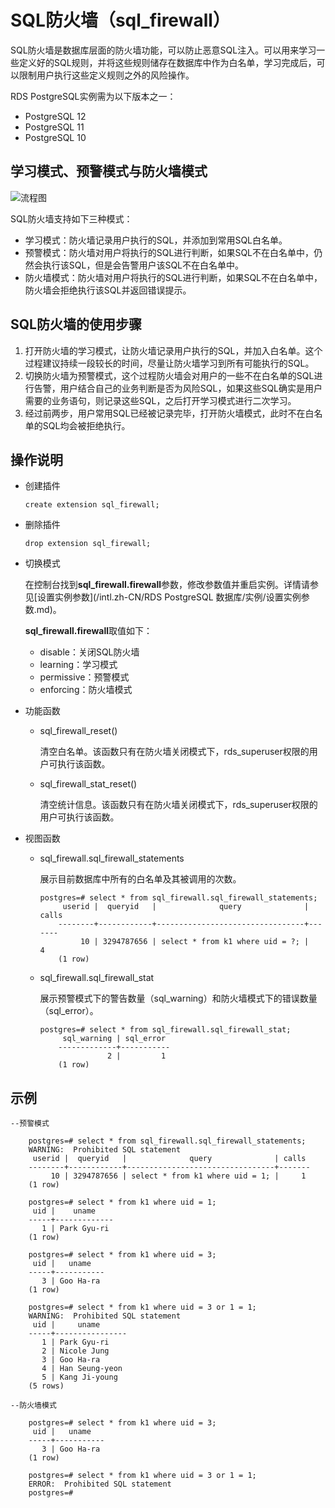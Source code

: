 # SQL防火墙（sql\_firewall）

SQL防火墙是数据库层面的防火墙功能，可以防止恶意SQL注入。可以用来学习一些定义好的SQL规则，并将这些规则储存在数据库中作为白名单，学习完成后，可以限制用户执行这些定义规则之外的风险操作。

RDS PostgreSQL实例需为以下版本之一：

-   PostgreSQL 12
-   PostgreSQL 11
-   PostgreSQL 10

## 学习模式、预警模式与防火墙模式

![流程图](https://static-aliyun-doc.oss-cn-hangzhou.aliyuncs.com/assets/img/zh-CN/5919259951/p162105.png)

SQL防火墙支持如下三种模式：

-   学习模式：防火墙记录用户执行的SQL，并添加到常用SQL白名单。
-   预警模式：防火墙对用户将执行的SQL进行判断，如果SQL不在白名单中，仍然会执行该SQL，但是会告警用户该SQL不在白名单中。
-   防火墙模式：防火墙对用户将执行的SQL进行判断，如果SQL不在白名单中，防火墙会拒绝执行该SQL并返回错误提示。

## SQL防火墙的使用步骤

1.  打开防火墙的学习模式，让防火墙记录用户执行的SQL，并加入白名单。这个过程建议持续一段较长的时间，尽量让防火墙学习到所有可能执行的SQL。
2.  切换防火墙为预警模式，这个过程防火墙会对用户的一些不在白名单的SQL进行告警，用户结合自己的业务判断是否为风险SQL，如果这些SQL确实是用户需要的业务语句，则记录这些SQL，之后打开学习模式进行二次学习。
3.  经过前两步，用户常用SQL已经被记录完毕，打开防火墙模式，此时不在白名单的SQL均会被拒绝执行。

## 操作说明

-   创建插件

    ```
    create extension sql_firewall;
    ```

-   删除插件

    ```
    drop extension sql_firewall;
    ```

-   切换模式

    在控制台找到**sql\_firewall.firewall**参数，修改参数值并重启实例。详情请参见[设置实例参数](/intl.zh-CN/RDS PostgreSQL 数据库/实例/设置实例参数.md)。

    **sql\_firewall.firewall**取值如下：

    -   disable：关闭SQL防火墙
    -   learning：学习模式
    -   permissive：预警模式
    -   enforcing：防火墙模式
-   功能函数
    -   sql\_firewall\_reset\(\)

        清空白名单。该函数只有在防火墙关闭模式下，rds\_superuser权限的用户可执行该函数。

    -   sql\_firewall\_stat\_reset\(\)

        清空统计信息。该函数只有在防火墙关闭模式下，rds\_superuser权限的用户可执行该函数。

-   视图函数
    -   sql\_firewall.sql\_firewall\_statements

        展示目前数据库中所有的白名单及其被调用的次数。

        ```
        postgres=# select * from sql_firewall.sql_firewall_statements;
             userid |  queryid   |              query              | calls
            --------+------------+---------------------------------+-------
                 10 | 3294787656 | select * from k1 where uid = ?; |     4
            (1 row)
        ```

    -   sql\_firewall.sql\_firewall\_stat

        展示预警模式下的警告数量（sql\_warning）和防火墙模式下的错误数量（sql\_error）。

        ```
        postgres=# select * from sql_firewall.sql_firewall_stat;
             sql_warning | sql_error
            -------------+-----------
                       2 |         1
            (1 row)
        ```


## 示例

```
--预警模式

    postgres=# select * from sql_firewall.sql_firewall_statements;
    WARNING:  Prohibited SQL statement
     userid |  queryid   |              query              | calls
    --------+------------+---------------------------------+-------
         10 | 3294787656 | select * from k1 where uid = 1; |     1
    (1 row)

    postgres=# select * from k1 where uid = 1;
     uid |    uname
    -----+-------------
       1 | Park Gyu-ri
    (1 row)

    postgres=# select * from k1 where uid = 3;
     uid |   uname
    -----+-----------
       3 | Goo Ha-ra
    (1 row)

    postgres=# select * from k1 where uid = 3 or 1 = 1;
    WARNING:  Prohibited SQL statement
     uid |     uname
    -----+----------------
       1 | Park Gyu-ri
       2 | Nicole Jung
       3 | Goo Ha-ra
       4 | Han Seung-yeon
       5 | Kang Ji-young
    (5 rows)

--防火墙模式

    postgres=# select * from k1 where uid = 3;
     uid |   uname
    -----+-----------
       3 | Goo Ha-ra
    (1 row)

    postgres=# select * from k1 where uid = 3 or 1 = 1;
    ERROR:  Prohibited SQL statement
    postgres=#
```

